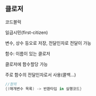 ## 클로저
코드블럭

일급시민(first-citizen)

변수, 상수 등오로 저장, 전달인자로 전달이 가능

함수: 이름이 있는 클로저

클로저에 함수할당 가능

주로 함수의 전달인자로서 사용(콜백...)
 
```swift
//정의
{(매개변수 목록) -> 반환타입 in 실행코드}

```